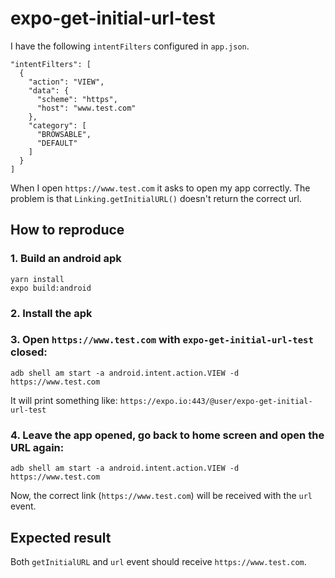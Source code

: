 # expo-get-initial-url-test

I have the following `intentFilters` configured in `app.json`.

```
"intentFilters": [
  {
    "action": "VIEW",
    "data": {
      "scheme": "https",
      "host": "www.test.com"
    },
    "category": [
      "BROWSABLE",
      "DEFAULT"
    ]
  }
]
```

When I open `https://www.test.com` it asks to open my app correctly. The problem is that `Linking.getInitialURL()` doesn't return the correct url.

## How to reproduce

### 1. Build an android apk

```
yarn install
expo build:android
```

### 2. Install the apk

### 3. Open `https://www.test.com` with `expo-get-initial-url-test` closed:

```
adb shell am start -a android.intent.action.VIEW -d https://www.test.com
```

It will print something like: `https://expo.io:443/@user/expo-get-initial-url-test`

### 4. Leave the app opened, go back to home screen and open the URL again:

```
adb shell am start -a android.intent.action.VIEW -d https://www.test.com
```

Now, the correct link (`https://www.test.com`) will be received with the `url` event.

## Expected result

Both `getInitialURL` and `url` event should receive `https://www.test.com`.

